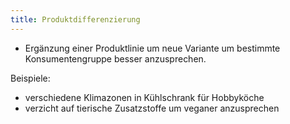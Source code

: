 ```yaml
---
title: Produktdifferenzierung
---
```

- Ergänzung einer Produktlinie um neue Variante um bestimmte Konsumentengruppe besser anzusprechen.

Beispiele:
- verschiedene Klimazonen in Kühlschrank für Hobbyköche
- verzicht auf tierische Zusatzstoffe um veganer anzusprechen 
